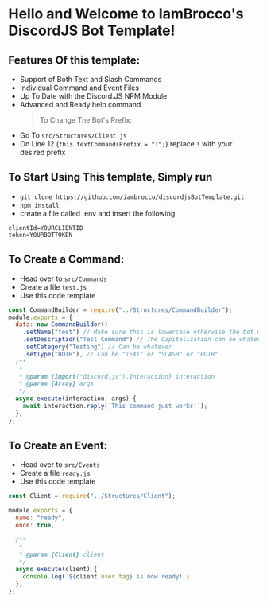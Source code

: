 # Hello and Welcome to IamBrocco's DiscordJS Bot Template!

## Features Of this template:

- Support of Both Text and Slash Commands
- Individual Command and Event Files
- Up To Date with the Discord.JS NPM Module
- Advanced and Ready help command
  > To Change The Bot's Prefix:
- Go To `src/Structures/Client.js`
- On Line 12 (`this.textCommandsPrefix = "!";`) replace `!` with your desired prefix

## To Start Using This template, Simply run

>

- `git clone https://github.com/iambrocco/discordjsBotTemplate.git`
- `npm install`
- create a file called .env and insert the following

```env
clientId=YOURCLIENTID
token=YOURBOTTOKEN
```

## To Create a Command:

- Head over to `src/Commands`
- Create a file `test.js`
- Use this code template

```js
const CommandBuilder = require("../Structures/CommandBuilder");
module.exports = {
  data: new CommandBuilder()
    .setName("test") // Make sure this is lowercase otherwise the bot will crash
    .setDescription("Test Command") // The Capitalization can be whatever here
    .setCategory("Testing") // Can be whatever
    .setType("BOTH"), // Can be "TEXT" or "SLASH" or "BOTH"
  /**
   *
   * @param {import("discord.js").Interaction} interaction
   * @param {Array} args
   */
  async execute(interaction, args) {
    await interaction.reply(`This command just works!`);
  },
};
```

## To Create an Event:

- Head over to `src/Events`
- Create a file `ready.js`
- Use this code template

```js
const Client = require("../Structures/Client");

module.exports = {
  name: "ready",
  once: true,

  /**
   *
   * @param {Client} client
   */
  async execute(client) {
    console.log(`${client.user.tag} is now ready!`)
  },
};
```
